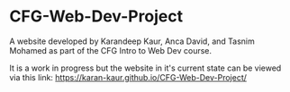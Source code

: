 # CFG-Web-Dev-Project

A website developed by Karandeep Kaur, Anca David, and Tasnim Mohamed as part of the CFG Intro to Web Dev course.

It is a work in progress but the website in it's current state can be viewed via this link: 
https://karan-kaur.github.io/CFG-Web-Dev-Project/
